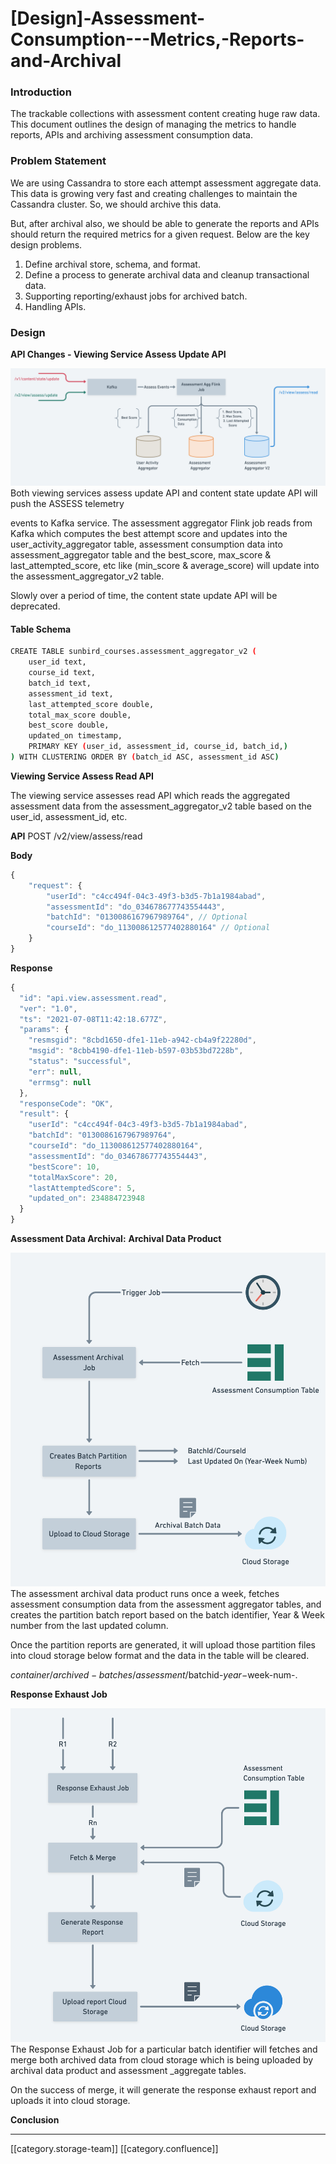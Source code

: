 # \[Design]-Assessment-Consumption---Metrics,-Reports-and-Archival

### Introduction

The trackable collections with assessment content creating huge raw data. This document outlines the design of managing the metrics to handle reports, APIs and archiving assessment consumption data.

### Problem Statement

We are using Cassandra to store each attempt assessment aggregate data. This data is growing very fast and creating challenges to maintain the Cassandra cluster. So, we should archive this data.

But, after archival also, we should be able to generate the reports and APIs should return the required metrics for a given request. Below are the key design problems.

1. Define archival store, schema, and format.
2. Define a process to generate archival data and cleanup transactional data.
3. Supporting reporting/exhaust jobs for archived batch.
4. Handling APIs.

### Design

**API Changes - Viewing Service Assess Update API**

![](<../../../../Sunbird-Obsrv/Archival-Assessment-Data/images/storage/81b14053-b86d-4ab4-a697-fa1a130e5d24 copy.png>)Both viewing services assess update API and content state update API will push the ASSESS telemetry

events to Kafka service. The assessment aggregator Flink job reads from Kafka which computes the best attempt score and updates into the user\_activity\_aggregator table, assessment consumption data into assessment\_aggregator table and the best\_score, max\_score & last\_attempted\_score, etc like (min\_score & average\_score) will update into the assessment\_aggregator\_v2 table.

Slowly over a period of time, the content state update API will be deprecated.

#### Table Schema

```bash
CREATE TABLE sunbird_courses.assessment_aggregator_v2 (
    user_id text,
    course_id text,
    batch_id text,
    assessment_id text,
    last_attempted_score double,
    total_max_score double,
    best_score double,
    updated_on timestamp,
    PRIMARY KEY (user_id, assessment_id, course_id, batch_id,)
) WITH CLUSTERING ORDER BY (batch_id ASC, assessment_id ASC)

```

**Viewing Service Assess Read API**

The viewing service assesses read API which reads the aggregated assessment data from the assessment\_aggregator\_v2 table based on the user\_id, assessment\_id, etc.

**API** POST /v2/view/assess/read

**Body**

```js
{
    "request": {
        "userId": "c4cc494f-04c3-49f3-b3d5-7b1a1984abad",
        "assessmentId": "do_034678677743554443",
        "batchId": "0130086167967989764", // Optional
        "courseId": "do_113008612577402880164" // Optional
    }
}
```

**Response**

```js
{
  "id": "api.view.assessment.read",
  "ver": "1.0",
  "ts": "2021-07-08T11:42:18.677Z",
  "params": {
    "resmsgid": "8cbd1650-dfe1-11eb-a942-cb4a9f22280d",
    "msgid": "8cbb4190-dfe1-11eb-b597-03b53bd7228b",
    "status": "successful",
    "err": null,
    "errmsg": null
  },
  "responseCode": "OK",
  "result": {
    "userId": "c4cc494f-04c3-49f3-b3d5-7b1a1984abad",
    "batchId": "0130086167967989764",
    "courseId": "do_113008612577402880164",
    "assessmentId": "do_034678677743554443",
    "bestScore": 10,
    "totalMaxScore": 20,
    "lastAttemptedScore": 5,
    "updated_on": 234884723948
  }
}
```

**Assessment Data Archival:** **Archival Data Product**

![](../../../../Sunbird-Obsrv/Archival-Assessment-Data/images/storage/81b14053-b86d-4ab4-a697-fa1a130e5d24.png)The assessment archival data product runs once a week, fetches assessment consumption data from the assessment aggregator tables, and creates the partition batch report based on the batch identifier, Year & Week number from the last updated column.

Once the partition reports are generated, it will upload those partition files into cloud storage below format and the data in the table will be cleared.

$container/archived-batches/assessment/$batchid-$year-$week-num-.

**Response Exhaust Job**

![](../../../../Sunbird-Obsrv/Archival-Assessment-Data/images/storage/response-exhaust-changes.png)The Response Exhaust Job for a particular batch identifier will fetches and merge both archived data from cloud storage which is being uploaded by archival data product and assessment \_aggregate tables.

On the success of merge, it will generate the response exhaust report and uploads it into cloud storage.

**Conclusion**

***

\[\[category.storage-team]] \[\[category.confluence]]
